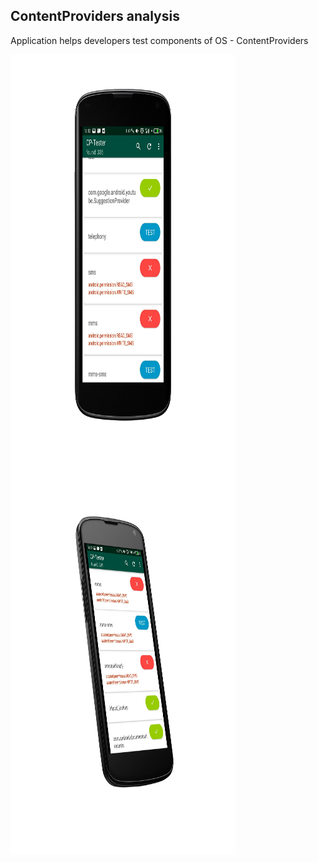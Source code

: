 ## ContentProviders analysis

Application helps developers test components of OS - ContentProviders

<a href="url"><img src="https://github.com/AlexeyZatsepin/CP-Tester/blob/master/screenshots/mock1.png?raw=true" align="center" height="640" width="360"></a>
<a href="url"><img src="https://github.com/AlexeyZatsepin/CP-Tester/blob/master/screenshots/mock2.png?raw=true" align="center" height="640" width="360"></a>


